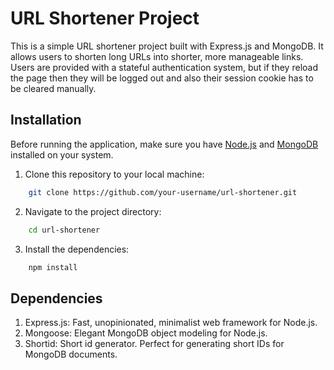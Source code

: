 # URL Shortener Project

This is a simple URL shortener project built with Express.js and MongoDB. It allows users to shorten long URLs into shorter, more manageable links. Users are provided with a stateful authentication system, but if they reload the page then they will be logged out and also their session cookie has to be cleared manually.

## Installation

Before running the application, make sure you have [Node.js](https://nodejs.org) and [MongoDB](https://www.mongodb.com/) installed on your system.

1. Clone this repository to your local machine:

```bash
    git clone https://github.com/your-username/url-shortener.git
```

2. Navigate to the project directory:

```bash
    cd url-shortener
```

3. Install the dependencies:

```bash
    npm install
```

## Dependencies
1. Express.js: Fast, unopinionated, minimalist web framework for Node.js.
2. Mongoose: Elegant MongoDB object modeling for Node.js.
3. Shortid: Short id generator. Perfect for generating short IDs for MongoDB documents.